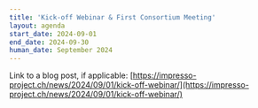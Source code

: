 ```yaml
---
title: 'Kick-off Webinar & First Consortium Meeting'
layout: agenda
start_date: 2024-09-01
end_date: 2024-09-30
human_date: September 2024
---
```


Link to a blog post, if applicable: [https://impresso-project.ch/news/2024/09/01/kick-off-webinar/](https://impresso-project.ch/news/2024/09/01/kick-off-webinar/)
